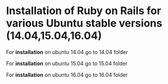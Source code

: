 **Installation of Ruby on Rails for various Ubuntu stable versions (14.04,15.04,16.04)**
==================================
  
  
For **installation** on ubuntu 14.04 go to 14.04 folder

For **installation** on ubuntu 15.04 go to 15.04 folder

For **installation** on ubuntu 16.04 go to 16.04 folder
